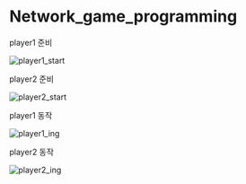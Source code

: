 # Network_game_programming

player1 준비

![player1_start](https://user-images.githubusercontent.com/59694789/108592415-27426380-73b1-11eb-8083-743bac7d1ee0.PNG)

player2 준비

![player2_start](https://user-images.githubusercontent.com/59694789/108592416-2a3d5400-73b1-11eb-9e8e-d57620ba3f73.PNG)

player1 동작

![player1_ing](https://user-images.githubusercontent.com/59694789/108592418-2c071780-73b1-11eb-865b-35d9a71b5200.PNG)

player2 동작

![player2_ing](https://user-images.githubusercontent.com/59694789/108592455-47722280-73b1-11eb-8f34-66fd8f5f3a14.PNG)
